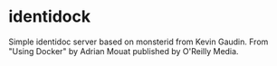 identidock
=============

Simple identidoc server based on monsterid from Kevin Gaudin.
From "Using Docker" by Adrian Mouat published by O'Reilly Media.
